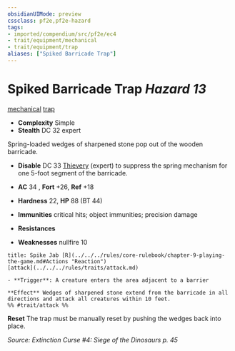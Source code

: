 ```yaml
---
obsidianUIMode: preview
cssclass: pf2e,pf2e-hazard
tags:
- imported/compendium/src/pf2e/ec4
- trait/equipment/mechanical
- trait/equipment/trap
aliases: ["Spiked Barricade Trap"]
---
```

# Spiked Barricade Trap *Hazard 13*  
[mechanical](mechanical.md)  [trap](trap.md)  

- **Complexity** Simple
- **Stealth** DC 32 expert  

Spring-loaded wedges of sharpened stone pop out of the wooden barricade.

- **Disable** DC 33 [Thievery](../../skills.md#Thievery) (expert) to suppress the spring mechanism for one 5-foot segment of the barricade.  

- **AC** 34 , **Fort** +26, **Ref** +18
- **Hardness** 22, **HP** 88 (BT 44)
- **Immunities** critical hits; object immunities; precision damage
- **Resistances** 
- **Weaknesses** nullfire 10
     
```ad-embed-ability
title: Spike Jab [R](../../../rules/core-rulebook/chapter-9-playing-the-game.md#Actions "Reaction")
[attack](../../../rules/traits/attack.md)  

- **Trigger**: A creature enters the area adjacent to a barrier

**Effect** Wedges of sharpened stone extend from the barricade in all directions and attack all creatures within 10 feet.  
%% #trait/attack %%
```

**Reset** The trap must be manually reset by pushing the wedges back into place.  

*Source: Extinction Curse #4: Siege of the Dinosaurs p. 45*
